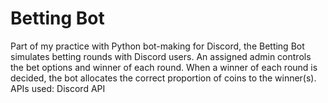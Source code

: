 # Betting Bot

Part of my practice with Python bot-making for Discord, the Betting Bot simulates betting rounds with Discord users. An assigned admin controls the bet options and winner of each round. When a winner of each round is decided, the bot allocates the correct proportion of coins to the winner(s). APIs used: Discord API
